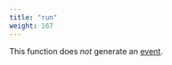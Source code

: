 ```yaml
---
title: "run"
weight: 167
---
```


This function does *not* generate an [event](../../overview/events).
